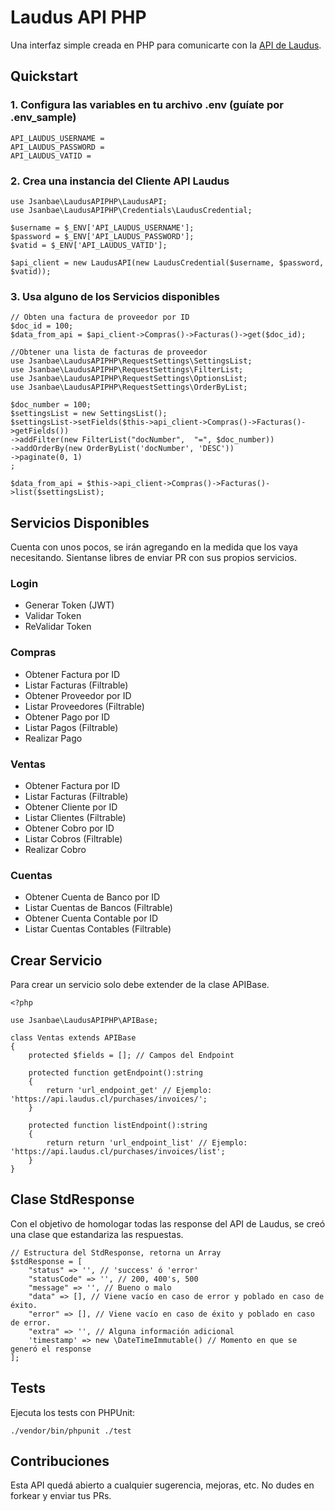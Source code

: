 # Laudus API PHP

Una interfaz simple creada en PHP para comunicarte con la [API de Laudus](https://api.laudus.cl).

## Quickstart

### 1. Configura las variables en tu archivo .env (guíate por .env_sample)

```(.env)
API_LAUDUS_USERNAME =
API_LAUDUS_PASSWORD =
API_LAUDUS_VATID =
```

### 2. Crea una instancia del Cliente API Laudus

```(php)
use Jsanbae\LaudusAPIPHP\LaudusAPI;
use Jsanbae\LaudusAPIPHP\Credentials\LaudusCredential;

$username = $_ENV['API_LAUDUS_USERNAME'];
$password = $_ENV['API_LAUDUS_PASSWORD'];
$vatid = $_ENV['API_LAUDUS_VATID'];

$api_client = new LaudusAPI(new LaudusCredential($username, $password, $vatid));
```

### 3. Usa alguno de los Servicios disponibles

```(php)
// Obten una factura de proveedor por ID
$doc_id = 100;
$data_from_api = $api_client->Compras()->Facturas()->get($doc_id);

//Obtener una lista de facturas de proveedor
use Jsanbae\LaudusAPIPHP\RequestSettings\SettingsList;
use Jsanbae\LaudusAPIPHP\RequestSettings\FilterList;
use Jsanbae\LaudusAPIPHP\RequestSettings\OptionsList;
use Jsanbae\LaudusAPIPHP\RequestSettings\OrderByList;

$doc_number = 100;
$settingsList = new SettingsList();
$settingsList->setFields($this->api_client->Compras()->Facturas()->getFields())
->addFilter(new FilterList("docNumber",  "=", $doc_number))
->addOrderBy(new OrderByList('docNumber', 'DESC'))
->paginate(0, 1)
;

$data_from_api = $this->api_client->Compras()->Facturas()->list($settingsList);
```

## Servicios Disponibles

Cuenta con unos pocos, se irán agregando en la medida que los vaya necesitando. Sientanse libres de enviar PR con sus propios servicios.

### Login

- Generar Token (JWT)
- Validar Token
- ReValidar Token

### Compras

- Obtener Factura por ID
- Listar Facturas (Filtrable)
- Obtener Proveedor por ID
- Listar Proveedores (Filtrable)
- Obtener Pago por ID
- Listar Pagos (Filtrable)
- Realizar Pago

### Ventas

- Obtener Factura por ID
- Listar Facturas (Filtrable)
- Obtener Cliente por ID
- Listar Clientes (Filtrable)
- Obtener Cobro por ID
- Listar Cobros (Filtrable)
- Realizar Cobro

### Cuentas

- Obtener Cuenta de Banco por ID
- Listar Cuentas de Bancos (Filtrable)
- Obtener Cuenta Contable por ID
- Listar Cuentas Contables (Filtrable)

## Crear Servicio

Para crear un servicio solo debe extender de la clase APIBase.

```(php)
<?php

use Jsanbae\LaudusAPIPHP\APIBase;

class Ventas extends APIBase
{
    protected $fields = []; // Campos del Endpoint

    protected function getEndpoint():string
    {
        return 'url_endpoint_get' // Ejemplo: 'https://api.laudus.cl/purchases/invoices/';
    }

    protected function listEndpoint():string
    {
        return return 'url_endpoint_list' // Ejemplo: 'https://api.laudus.cl/purchases/invoices/list';
    }
}

```

## Clase StdResponse

Con el objetivo de homologar todas las response del API de Laudus, se creó una clase que estandariza las respuestas.

```(php)
// Estructura del StdResponse, retorna un Array
$stdResponse = [
    "status" => '', // 'success' ó 'error'
    "statusCode" => '', // 200, 400's, 500
    "message" => '', // Bueno o malo
    "data" => [], // Viene vacío en caso de error y poblado en caso de éxito.
    "error" => [], // Viene vacío en caso de éxito y poblado en caso de error.
    "extra" => '', // Alguna información adicional
    'timestamp' => new \DateTimeImmutable() // Momento en que se generó el response
];
```



## Tests

Ejecuta los tests con PHPUnit:

```(bash)
./vendor/bin/phpunit ./test
```

## Contribuciones

Esta API quedá abierto a cualquier sugerencia, mejoras, etc. No dudes en forkear y enviar tus PRs.
